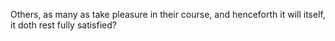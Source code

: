 Others, as many as take pleasure in their course, and henceforth it will itself, it doth rest fully satisfied?
